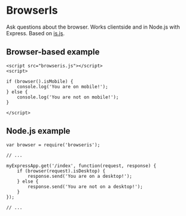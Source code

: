 BrowserIs
=========

Ask questions about the browser. Works clientside and in Node.js with Express. Based on [is.js](https://github.com/Cedriking/is.js).

Browser-based example
---------------------

    <script src="browseris.js"></script>
    <script>
    
    if (browser().isMobile) {
        console.log('You are on mobile!');
    } else {
        console.log('You are not on mobile!');
    }
    
    </script>

Node.js example
---------------

    var browser = require('browseris');
    
    // ...
    
    myExpressApp.get('/index', function(request, response) {
        if (browser(request).isDesktop) {
            response.send('You are on a desktop!');
        } else {
            response.send('You are not on a desktop!');
        }
    });
    
    // ...